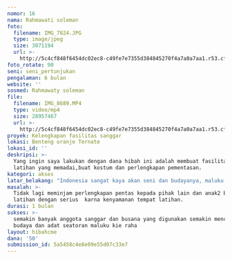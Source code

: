 ```yaml
---
nomor: 16
nama: Rahmawati soleman
foto:
  filename: IMG_7824.JPG
  type: image/jpeg
  size: 3071194
  url: >-
    http://5c4cf848f6454dc02ec8-c49fe7e7355d384845270f4a7a0a7aa1.r53.cf2.rackcdn.com/0fe287cc-8585-476b-9c02-c2e20c2ad27b/IMG_7824.JPG
foto_rotate: 90
seni: seni_pertunjukan
pengalaman: 6 bulan
website: ''
sosmed: Rahmawaty soleman
file:
  filename: IMG_8689.MP4
  type: video/mp4
  size: 28957467
  url: >-
    http://5c4cf848f6454dc02ec8-c49fe7e7355d384845270f4a7a0a7aa1.r53.cf2.rackcdn.com/63d42e78-b479-4b36-944f-6398a8856a49/IMG_8689.MP4
proyek: Kelengkapan fasilitas sanggar
lokasi: Benteng oranje Ternate
lokasi_id: ''
deskripsi: >-
  Yang ingin saya lakukan dengan dana hibah ini adalah membuat fasilitas tempat
  latihan yang memadai,buat kostum dan perlengkapan pementasan.
kategori: akses
latar_belakang: "Indonesia sangat kaya akan seni dan budayanya, maluku utara salah satunya, belakangan banyak bermunculan seni tari dan kratifitas anak muda yang sudah sangat mengedepankan budaya modern dan dimaluku utara khususnya diternate hampir tidak ada tenaga pengajarnya seorang perempuan untuk itulah kami sanggar kapseti ingin mengangkat kembali budaya dan adat seatoran maluku kie raha dan kelembutan seorang penari perempuan ketika diolah oleh seorang perempuan juga. Sampai saat ini sayangnya kami didukung pemerintah hanya sebatas fasilitas tempat latihan tapi tidak dengan fasilitas sanggar yang memadai, alhamdulillah sampai saat ini anggota sanggar kami sudah mencapai 50orang lebih dan kami smua bekerja atas dasar kecintaan kami terhadap seni, budaya dan adat seatoran maluku kie raha. \r\nUntuk itu kami sangat mengharapkan bantuan hibah ini untuk bisa mewujudkan impian kami mengembalikan budaya dan adat seatoran maluku kieraha mulai dari busana, anak musik dan tempat latihan yang memadai. Karena selama ini ketika kami pentas atau melakukan seni pertunjukan kami hanya bisa menyewa kostum dan alat musik dari pihak lain. \r\nDemikian yang dapat saya sampaikan \r\nTerima kasih.. salam.. suba jou"
masalah: >-
  Tidak lagi meminjam perlengkapan pentas kepada pihak lain dan anak2 bisa
  latihan dengan serius  karna kenyamanan tempat latihan. 
durasi: 1 bulan
sukses: >-
  semakin banyak anggota sanggar dan busana yang digunakan semakin mencerminkan
  budaya dan adat seatoran maluku kie raha
layout: hibahcme
dana: '50'
submission_id: 5a5458c4e8e09e55d07c33e7
---
```

